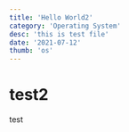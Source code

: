 ```yaml
---
title: 'Hello World2'
category: 'Operating System'
desc: 'this is test file'
date: '2021-07-12'
thumb: 'os'
---
```

# test2
test